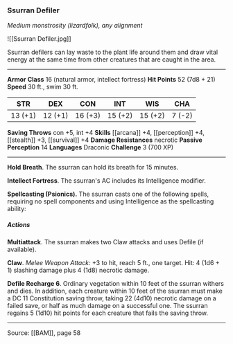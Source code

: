 ### Ssurran Defiler
_Medium monstrosity (lizardfolk), any alignment_

![[Ssurran Defiler.jpg]]

Ssurran defilers can lay waste to the plant life around them and draw vital energy at the same time from other creatures that are caught in the area.




---

**Armor Class** 16 (natural armor, intellect fortress)
**Hit Points** 52 (7d8 + 21)
**Speed** 30 ft., swim 30 ft.

| STR     | DEX     | CON     | INT     | WIS     | CHA     |
|---------|---------|---------|---------|---------|---------|
| 13 (+1) | 12 (+1) | 16 (+3) | 15 (+2) | 15 (+2) | 7 (-2) |

**Saving Throws** con +5, int +4
**Skills** [[arcana]] +4, [[perception]] +4, [[stealth]] +3, [[survival]] +4
**Damage Resistances** necrotic
**Passive Perception** 14
**Languages** Draconic
**Challenge** 3 (700 XP)

---

**Hold Breath**. The ssurran can hold its breath for 15 minutes.

**Intellect Fortress**. The ssurran's AC includes its Intelligence modifier.

**Spellcasting (Psionics).** The ssurran casts one of the following spells, requiring no spell components and using Intelligence as the spellcasting ability:

##### Actions
**Multiattack**. The ssurran makes two Claw attacks and uses Defile (if available).

**Claw**. _Melee Weapon Attack:_ +3 to hit, reach 5 ft., one target. Hit: 4 (1d6 + 1) slashing damage plus 4 (1d8) necrotic damage.

**Defile Recharge 6**. Ordinary vegetation within 10 feet of the ssurran withers and dies. In addition, each creature within 10 feet of the ssurran must make a DC 11 Constitution saving throw, taking 22 (4d10) necrotic damage on a failed save, or half as much damage on a successful one. The ssurran regains 5 (1d10) hit points for each creature that fails the saving throw.


---

Source: [[BAM]], page 58